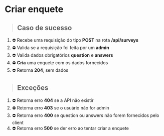 # Criar enquete

> ## Caso de sucesso

1. ⛔️  Recebe uma requisição do tipo **POST** na rota **/api/surveys**
2. ⛔️  Valida se a requisição foi feita por um **admin**
3. ⛔️  Valida dados obrigatórios **question** e **answers**
4. ⛔️  **Cria** uma enquete com os dados fornecidos
5. ⛔️  Retorna **204**, sem dados

> ## Exceções

1. ⛔️  Retorna erro **404** se a API não existir
2. ⛔️  Retorna erro **403** se o usuário não for admin
3. ⛔️  Retorna erro **400** se question ou answers não forem fornecidos pelo client
4. ⛔️  Retorna erro **500** se der erro ao tentar criar a enquete